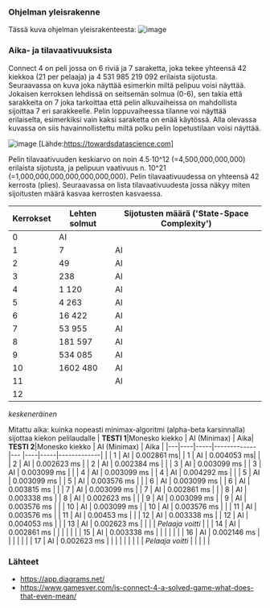 ### Ohjelman yleisrakenne
Tässä kuva ohjelman yleisrakenteesta:
![image](https://user-images.githubusercontent.com/101586122/204743829-0cd8353d-3070-44f2-9911-d0522be750c2.png)
 

### Aika- ja tilavaativuuksista
Connect 4 on peli jossa on 6 riviä ja 7 saraketta, joka tekee yhteensä 42 kiekkoa (21 per pelaaja) ja 4 531 985 219 092 erilaista sijotusta. Seuraavassa on kuva joka näyttää esimerkin miltä pelipuu voisi näyttää. Jokaisen kerroksen lehdissä on seitsemän solmua (0-6), sen takia että sarakkeita on 7 joka tarkoittaa että pelin alkuvaiheissa on mahdollista sijoittaa 7 eri sarakkeelle. Pelin loppuvaiheessa tilanne voi näyttää erilaiselta, esimerkiksi vain kaksi saraketta on enää käytössä. Alla olevassa kuvassa on siis havainnollistettu miltä polku pelin lopetustilaan voisi näyttää.

![image](https://user-images.githubusercontent.com/101586122/204755578-27d0e0dc-dc1d-4b6c-9eee-aa76753460cc.png) [Lähde:https://towardsdatascience.com]

Pelin tilavaativuuden keskiarvo on noin 4.5⋅10^12 (=4,500,000,000,000) erilaista sijotusta, ja pelipuun vaativuus n. 10^21 (=1,000,000,000,000,000,000,000). Pelin tilavaativuudessa on yhteensä 42 kerrosta (plies). Seuraavassa on lista tilavaativuudesta jossa näkyy miten sijoitusten määrä kasvaa kerrosten kasvaessa.

| Kerrokset | Lehten solmut | Sijotusten määrä ('State-Space Complexity') |
|---|----|---|
| 0 | AI | 
|1 | 7 | AI | 
|2 | 49 | AI | 
|3 |  238 | AI | 
|4 | 1 120 | AI | 
|5 | 4 263 | AI | 
|6 | 16 422 | AI | 
|7 | 53 955 | AI | 
|8 | 181 597 | AI | 
|9 | 534 085  | AI |
|10| 1602 480 | AI |
|11|  | AI |
|12 | | |

*keskeneräinen*

Mitattu aika: kuinka nopeasti minimax-algoritmi (alpha-beta karsinnalla) sijottaa kiekon pelilaudalle
| **TESTI 1**|Monesko kiekko | AI (Minimax) | Aika| **TESTI 2**|Monesko kiekko | AI (Minimax) | Aika |
|---|----|-----|-------------|--- |----|-----|-------------|
| | 1 | AI | 0.002861 ms|    | 1 | AI | 0.004053 ms|
| | 2 | AI |  0.002623 ms |  | 2 | AI | 0.002384 ms |
| | 3 | AI | 0.003099 ms |   | 3 | AI | 0.003099 ms |
| | 4 | AI | 0.003099 ms |   | 4 | AI |  0.004292 ms |
| | 5 | AI | 0.003099 ms |   | 5 | AI | 0.003576 ms |
| | 6 | AI | 0.003099 ms |   | 6 | AI | 0.003815 ms |
| | 7 | AI | 0.003099 ms |   | 7 | AI |  0.002861 ms |
| | 8 | AI | 0.003338 ms |   | 8 | AI | 0.002623 ms |
| | 9 | AI | 0.003099 ms |   | 9 | AI | 0.003576 ms |
| | 10 | AI | 0.003099 ms |  | 10 | AI | 0.003576 ms |
| | 11 | AI | 0.003576 ms |  | 11 | AI | 0.00453 ms |
| | 12 | AI | 0.003338 ms |  | 12 | AI | 0.004053 ms |
| | 13 | AI | 0.002623 ms |  | | | *Pelaaja voitti* |
| | 14 | AI | 0.002861 ms |  | | | |
| | 15 | AI | 0.003338 ms |  | | | |
| | 16 | AI | 0.002146 ms |  | | | |
| | 17 | AI | 0.002623 ms |  | | | |
| |  |  | *Pelaaja voitti* |   | | | |

### Lähteet
* https://app.diagrams.net/
* https://www.gamesver.com/is-connect-4-a-solved-game-what-does-that-even-mean/
